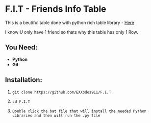 # **F.I.T** - Friends Info Table

This is a beutiful table done with python rich table library  -  [Here](https://github.com/Textualize/rich)

I know U only have 1 friend so thats why this table has only 1 Row.

## **You Need**:

- __Python__
- __Git__



## **Installation**:

1. ```git clone https://github.com/EXXodos911/F.I.T```

2. ```cd F.I.T```
   
3. ```Double click the bat file that will install the needed Python Libraries and then will run the .py file```

